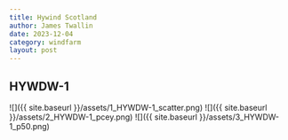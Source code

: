 ```yaml
---
title: Hywind Scotland
author: James Twallin
date: 2023-12-04
category: windfarm
layout: post
---
```

HYWDW-1
-------------
![]({{ site.baseurl }}/assets/1_HYWDW-1_scatter.png)
![]({{ site.baseurl }}/assets/2_HYWDW-1_pcey.png)
![]({{ site.baseurl }}/assets/3_HYWDW-1_p50.png)

